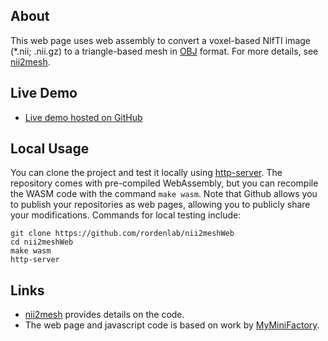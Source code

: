 ## About

This web page uses web assembly to convert a voxel-based NIfTI image (*.nii; .nii.gz) to a triangle-based mesh in [OBJ](https://en.wikipedia.org/wiki/Wavefront_.obj_file) format. For more details, see [nii2mesh](https://github.com/neurolabusc/nii2mesh).

## Live Demo

 - [Live demo hosted on GitHub](https://rordenlab.github.io/nii2meshWeb/)

## Local Usage

You can clone the project and test it locally using [http-server](https://www.npmjs.com/package/http-server). The repository comes with pre-compiled WebAssembly, but you can recompile the WASM code with the command `make wasm`. Note that Github allows you to publish your repositories as web pages, allowing you to publicly share your modifications. Commands for local testing include:

```
git clone https://github.com/rordenlab/nii2meshWeb
cd nii2meshWeb
make wasm
http-server
```

## Links

 - [nii2mesh](https://github.com/neurolabusc/nii2mesh) provides details on the code.
 - The web page and javascript code is based on work by [MyMiniFactory](https://github.com/MyMiniFactory/Fast-Quadric-Mesh-Simplification).
